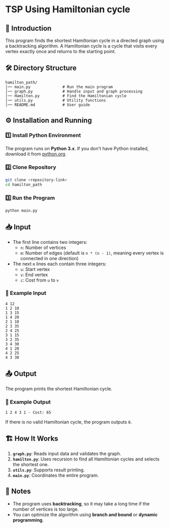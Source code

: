 # TSP Using Hamiltonian cycle

## 📌 Introduction
This program finds the shortest Hamiltonian cycle in a directed graph using a backtracking algorithm. A Hamiltonian cycle is a cycle that visits every vertex exactly once and returns to the starting point.

## 🛠 Directory Structure
```
hamilton_path/
│── main.py              # Run the main program
│── graph.py             # Handle input and graph processing
│── Hamilton.py          # Find the Hamiltonian cycle
│── utils.py             # Utility functions
│── README.md            # User guide
```

## ⚙ Installation and Running
### 1️⃣ Install Python Environment
The program runs on **Python 3.x**. If you don't have Python installed, download it from [python.org](https://www.python.org/).

### 2️⃣ Clone Repository
```sh
git clone <repository-link>
cd hamilton_path
```

### 3️⃣ Run the Program
```sh
python main.py
```

## 📥 Input
- The first line contains two integers:
  - `n`: Number of vertices
  - `m`: Number of edges (default is `n * (n - 1)`, meaning every vertex is connected in one direction)
- The next `m` lines each contain three integers:
  - `u`: Start vertex
  - `v`: End vertex
  - `c`: Cost from `u` to `v`

### 📝 Example Input
```
4 12
1 2 10
1 3 15
1 4 20
2 1 10
2 3 35
2 4 25
3 1 15
3 2 35
3 4 30
4 1 20
4 2 25
4 3 30
```

## 📤 Output
The program prints the shortest Hamiltonian cycle.

### 📝 Example Output
```
1 2 4 3 1 - Cost: 65
```
If there is no valid Hamiltonian cycle, the program outputs `0`.

## 🏗 How It Works
1. **`graph.py`**: Reads input data and validates the graph.
2. **`hamilton.py`**: Uses recursion to find all Hamiltonian cycles and selects the shortest one.
3. **`utils.py`**: Supports result printing.
4. **`main.py`**: Coordinates the entire program.

## 📌 Notes
- The program uses **backtracking**, so it may take a long time if the number of vertices is too large.
- You can optimize the algorithm using **branch and bound** or **dynamic programming**.

